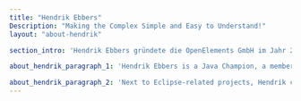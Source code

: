 ```yaml
---
title: "Hendrik Ebbers"
Description: "Making the Complex Simple and Easy to Understand!"
layout: "about-hendrik"

section_intro: 'Hendrik Ebbers gründete die OpenElements GmbH im Jahr 2022, um ein Unternehmen zu schaffen, das Open Source und offene Zusammenarbeit mit einem starken Fokus auf das Java-Ökosystem stärkt.'

about_hendrik_paragraph_1: 'Hendrik Ebbers is a Java Champion, a member of JSR expert groups, and a JavaOne Rockstar. He has achieved all this through his belief in open source and communities. Hendrik is the founder and leader of the Java User Group Dortmund and gives talks and presentations in user groups and at conferences worldwide. Hendrik is a member of the Jakarta WG and the Adoptium WG. In both projects, he was already involved before they became Eclipse working groups: Hendrik was a member of the AdoptOpenJDK TSC and part of the Java Bean Validation expert group.'

about_hendrik_paragraph_2: 'Next to Eclipse-related projects, Hendrik contributes to other OSS. For example, Hendrik is a core committer of the Hedera Hashgraph, the only open source public ledger written in Java. Here, Hendrik helps Hedera and SwirldsLabs create secure, fast, and reliable components using open source standards, components, and well-known workflows.'
---
```

